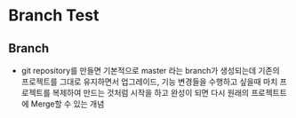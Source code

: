 # Branch Test

## Branch
* git repository를 만들면 기본적으로 master 라는 branch가
생성되는데
기존의 프로젝트를 그대로 유지하면서 업그레이드, 기능 변경들을 수행하고 싶을때
마치 프로젝트를 복제하여 만드는 것처럼 시작을 하고 
완성이 되면 다시 원래의 프로젝트트에 Merge할 수 있는 개념 

